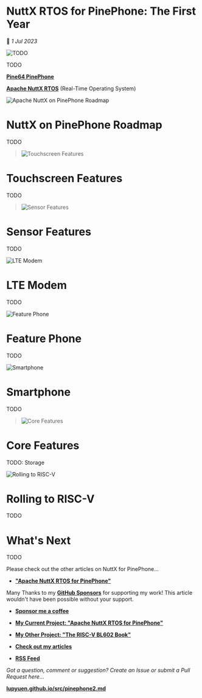 # NuttX RTOS for PinePhone: The First Year

📝 _1 Jul 2023_

![TODO](https://lupyuen.github.io/images/pinephone2-title.jpg)

TODO

[__Pine64 PinePhone__](https://wiki.pine64.org/index.php/PinePhone)

[__Apache NuttX RTOS__](https://lupyuen.github.io/articles/what) (Real-Time Operating System)

![Apache NuttX on PinePhone Roadmap](https://lupyuen.github.io/images/pinephone2-roadmap.jpg)

# NuttX on PinePhone Roadmap

TODO

> ![Touchscreen Features](https://lupyuen.github.io/images/pinephone2-roadmap1.jpg)

# Touchscreen Features

TODO

> ![Sensor Features](https://lupyuen.github.io/images/pinephone2-roadmap3.jpg)

# Sensor Features

TODO

![LTE Modem](https://lupyuen.github.io/images/pinephone2-roadmap5.jpg)

# LTE Modem

TODO

![Feature Phone](https://lupyuen.github.io/images/pinephone2-roadmap4.jpg)

# Feature Phone

TODO

![Smartphone](https://lupyuen.github.io/images/pinephone2-roadmap6.jpg)

# Smartphone

TODO

> ![Core Features](https://lupyuen.github.io/images/pinephone2-roadmap2.jpg)

# Core Features

TODO: Storage

![Rolling to RISC-V](https://lupyuen.github.io/images/pinephone2-roadmap6.jpg)

# Rolling to RISC-V

TODO

# What's Next

TODO

Please check out the other articles on NuttX for PinePhone...

-   [__"Apache NuttX RTOS for PinePhone"__](https://github.com/lupyuen/pinephone-nuttx)

Many Thanks to my [__GitHub Sponsors__](https://github.com/sponsors/lupyuen) for supporting my work! This article wouldn't have been possible without your support.

-   [__Sponsor me a coffee__](https://github.com/sponsors/lupyuen)

-   [__My Current Project: "Apache NuttX RTOS for PinePhone"__](https://github.com/lupyuen/pinephone-nuttx)

-   [__My Other Project: "The RISC-V BL602 Book"__](https://lupyuen.github.io/articles/book)

-   [__Check out my articles__](https://lupyuen.github.io)

-   [__RSS Feed__](https://lupyuen.github.io/rss.xml)

_Got a question, comment or suggestion? Create an Issue or submit a Pull Request here..._

[__lupyuen.github.io/src/pinephone2.md__](https://github.com/lupyuen/lupyuen.github.io/blob/master/src/pinephone2.md)

